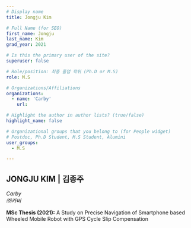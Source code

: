 ```yaml
---
# Display name
title: Jongju Kim

# Full Name (for SEO)
first_name: Jongju
last_name: Kim
grad_year: 2021

# Is this the primary user of the site?
superuser: false

# Role/position: 최종 졸업 학위 (Ph.D or M.S)
role: M.S

# Organizations/Affiliations
organizations:
  - name: 'Carby'
    url: 

# Highlight the author in author lists? (true/false)
highlight_name: false

# Organizational groups that you belong to (for People widget)
# Postdoc, Ph.D Student, M.S Student, Alumini
user_groups: 
  - M.S

---
```


<!----- 이름" **별표2개 사이에 적을것** ----->

## **JONGJU KIM | 김종주** 

<!----- 현재 직위/직장: *별표 사이에 적을것*----->

*Carby*</br>
*㈜카비*</br>

<!----- 학위논문 및 졸업연도(박사): 없으면 삭제----->



<!----- 학위논문 및 졸업연도(석사): 없으면 삭제----->

**MSc Thesis (2021):** A Study on Precise Navigation of Smartphone based Wheeled Mobile Robot with GPS Cycle Slip Compensation

<!-----  Biography: 없으면 아래 공란----> </br> 



<!------------------------------------>
</br> 
